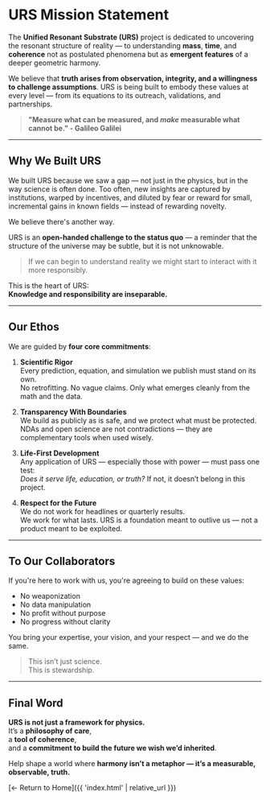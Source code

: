 # URS Mission Statement

The **Unified Resonant Substrate (URS)** project is dedicated to uncovering the resonant structure of reality — to understanding **mass**, **time**, and **coherence** not as postulated phenomena but as **emergent features** of a deeper geometric harmony.

We believe that **truth arises from observation, integrity, and a willingness to challenge assumptions**. URS is being built to embody these values at every level — from its equations to its outreach, validations, and partnerships.

> **"Measure what can be measured, and *make* measurable what cannot be."  - Galileo Galilei**

---

## Why We Built URS

We built URS because we saw a gap — not just in the physics, but in the way science is often done. Too often, new insights are captured by institutions, warped by incentives, and diluted by fear or reward for small, incremental gains in known fields — instead of rewarding novelty.

We believe there's another way.

URS is an **open-handed challenge to the status quo** — a reminder that the structure of the universe may be subtle, but it is not unknowable.

> If we can begin to understand reality 
 > we might start to interact with it more responsibly.

This is the heart of URS:  
**Knowledge and responsibility are inseparable.**

---

## Our Ethos

We are guided by **four core commitments**:

1. **Scientific Rigor**  
   Every prediction, equation, and simulation we publish must stand on its own.  
   No retrofitting. No vague claims. Only what emerges cleanly from the math and the data.

2. **Transparency With Boundaries**  
   We build as publicly as is safe, and we protect what must be protected.  
   NDAs and open science are not contradictions — they are complementary tools when used wisely.

3. **Life-First Development**  
   Any application of URS — especially those with power — must pass one test:  
   _Does it serve life, education, or truth?_ If not, it doesn’t belong in this project.

4. **Respect for the Future**  
   We do not work for headlines or quarterly results.  
   We work for what lasts. URS is a foundation meant to outlive us — not a product meant to be exploited.

---

## To Our Collaborators

If you're here to work with us, you're agreeing to build on these values:

- No weaponization  
- No data manipulation  
- No profit without purpose  
- No progress without clarity

You bring your expertise, your vision, and your respect — and we do the same.

> This isn’t just science.  
> This is stewardship.

---

## Final Word
 
**URS is not just a framework for physics.**  
It’s a **philosophy of care**,  
a **tool of coherence**,  
and a **commitment to build the future we wish we’d inherited**.

Help shape a world where **harmony isn’t a metaphor — it’s a measurable, observable, truth.**

[← Return to Home]({{ 'index.html' | relative_url }})
